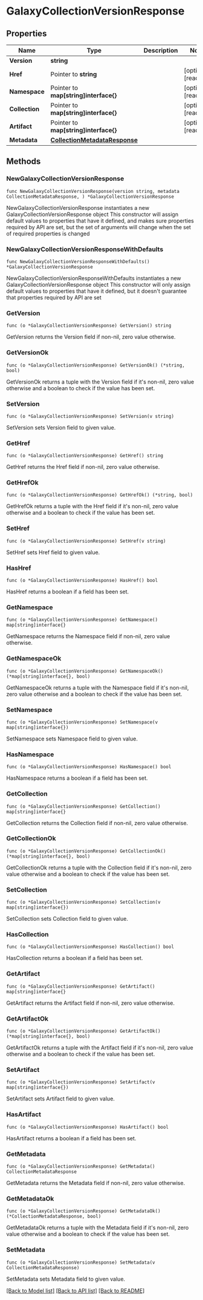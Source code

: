 # GalaxyCollectionVersionResponse

## Properties

Name | Type | Description | Notes
------------ | ------------- | ------------- | -------------
**Version** | **string** |  | 
**Href** | Pointer to **string** |  | [optional] [readonly] 
**Namespace** | Pointer to **map[string]interface{}** |  | [optional] [readonly] 
**Collection** | Pointer to **map[string]interface{}** |  | [optional] [readonly] 
**Artifact** | Pointer to **map[string]interface{}** |  | [optional] [readonly] 
**Metadata** | [**CollectionMetadataResponse**](CollectionMetadataResponse.md) |  | 

## Methods

### NewGalaxyCollectionVersionResponse

`func NewGalaxyCollectionVersionResponse(version string, metadata CollectionMetadataResponse, ) *GalaxyCollectionVersionResponse`

NewGalaxyCollectionVersionResponse instantiates a new GalaxyCollectionVersionResponse object
This constructor will assign default values to properties that have it defined,
and makes sure properties required by API are set, but the set of arguments
will change when the set of required properties is changed

### NewGalaxyCollectionVersionResponseWithDefaults

`func NewGalaxyCollectionVersionResponseWithDefaults() *GalaxyCollectionVersionResponse`

NewGalaxyCollectionVersionResponseWithDefaults instantiates a new GalaxyCollectionVersionResponse object
This constructor will only assign default values to properties that have it defined,
but it doesn't guarantee that properties required by API are set

### GetVersion

`func (o *GalaxyCollectionVersionResponse) GetVersion() string`

GetVersion returns the Version field if non-nil, zero value otherwise.

### GetVersionOk

`func (o *GalaxyCollectionVersionResponse) GetVersionOk() (*string, bool)`

GetVersionOk returns a tuple with the Version field if it's non-nil, zero value otherwise
and a boolean to check if the value has been set.

### SetVersion

`func (o *GalaxyCollectionVersionResponse) SetVersion(v string)`

SetVersion sets Version field to given value.


### GetHref

`func (o *GalaxyCollectionVersionResponse) GetHref() string`

GetHref returns the Href field if non-nil, zero value otherwise.

### GetHrefOk

`func (o *GalaxyCollectionVersionResponse) GetHrefOk() (*string, bool)`

GetHrefOk returns a tuple with the Href field if it's non-nil, zero value otherwise
and a boolean to check if the value has been set.

### SetHref

`func (o *GalaxyCollectionVersionResponse) SetHref(v string)`

SetHref sets Href field to given value.

### HasHref

`func (o *GalaxyCollectionVersionResponse) HasHref() bool`

HasHref returns a boolean if a field has been set.

### GetNamespace

`func (o *GalaxyCollectionVersionResponse) GetNamespace() map[string]interface{}`

GetNamespace returns the Namespace field if non-nil, zero value otherwise.

### GetNamespaceOk

`func (o *GalaxyCollectionVersionResponse) GetNamespaceOk() (*map[string]interface{}, bool)`

GetNamespaceOk returns a tuple with the Namespace field if it's non-nil, zero value otherwise
and a boolean to check if the value has been set.

### SetNamespace

`func (o *GalaxyCollectionVersionResponse) SetNamespace(v map[string]interface{})`

SetNamespace sets Namespace field to given value.

### HasNamespace

`func (o *GalaxyCollectionVersionResponse) HasNamespace() bool`

HasNamespace returns a boolean if a field has been set.

### GetCollection

`func (o *GalaxyCollectionVersionResponse) GetCollection() map[string]interface{}`

GetCollection returns the Collection field if non-nil, zero value otherwise.

### GetCollectionOk

`func (o *GalaxyCollectionVersionResponse) GetCollectionOk() (*map[string]interface{}, bool)`

GetCollectionOk returns a tuple with the Collection field if it's non-nil, zero value otherwise
and a boolean to check if the value has been set.

### SetCollection

`func (o *GalaxyCollectionVersionResponse) SetCollection(v map[string]interface{})`

SetCollection sets Collection field to given value.

### HasCollection

`func (o *GalaxyCollectionVersionResponse) HasCollection() bool`

HasCollection returns a boolean if a field has been set.

### GetArtifact

`func (o *GalaxyCollectionVersionResponse) GetArtifact() map[string]interface{}`

GetArtifact returns the Artifact field if non-nil, zero value otherwise.

### GetArtifactOk

`func (o *GalaxyCollectionVersionResponse) GetArtifactOk() (*map[string]interface{}, bool)`

GetArtifactOk returns a tuple with the Artifact field if it's non-nil, zero value otherwise
and a boolean to check if the value has been set.

### SetArtifact

`func (o *GalaxyCollectionVersionResponse) SetArtifact(v map[string]interface{})`

SetArtifact sets Artifact field to given value.

### HasArtifact

`func (o *GalaxyCollectionVersionResponse) HasArtifact() bool`

HasArtifact returns a boolean if a field has been set.

### GetMetadata

`func (o *GalaxyCollectionVersionResponse) GetMetadata() CollectionMetadataResponse`

GetMetadata returns the Metadata field if non-nil, zero value otherwise.

### GetMetadataOk

`func (o *GalaxyCollectionVersionResponse) GetMetadataOk() (*CollectionMetadataResponse, bool)`

GetMetadataOk returns a tuple with the Metadata field if it's non-nil, zero value otherwise
and a boolean to check if the value has been set.

### SetMetadata

`func (o *GalaxyCollectionVersionResponse) SetMetadata(v CollectionMetadataResponse)`

SetMetadata sets Metadata field to given value.



[[Back to Model list]](../README.md#documentation-for-models) [[Back to API list]](../README.md#documentation-for-api-endpoints) [[Back to README]](../README.md)


